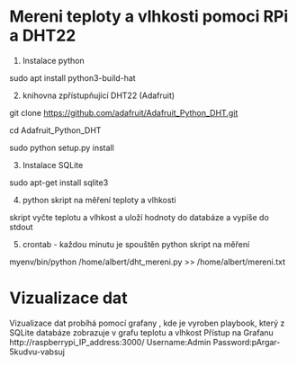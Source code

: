 # Mereni teploty a vlhkosti pomoci RPi a DHT22

1. Instalace python
   
sudo apt install python3-build-hat

2. knihovna zpřístupňující DHT22 (Adafruit)

git clone https://github.com/adafruit/Adafruit_Python_DHT.git

cd Adafruit_Python_DHT

sudo python setup.py install

3. Instalace SQLite

sudo apt-get install sqlite3

4. python skript na měření teploty a vlhkosti

skript vyčte teplotu a vlhkost a uloží hodnoty do databáze a vypíše do stdout

5. crontab - každou minutu je spouštěn python skript na měření

myenv/bin/python /home/albert/dht_mereni.py >> /home/albert/mereni.txt


# Vizualizace dat 
Vizualizace dat probíhá pomocí grafany , kde je vyroben playbook, který z SQLite databáze zobrazuje v grafu teplotu a vlhkost
Přístup na Grafanu
http://raspberrypi_IP_address:3000/
Username:Admin
Password:pArgar-5kudvu-vabsuj

